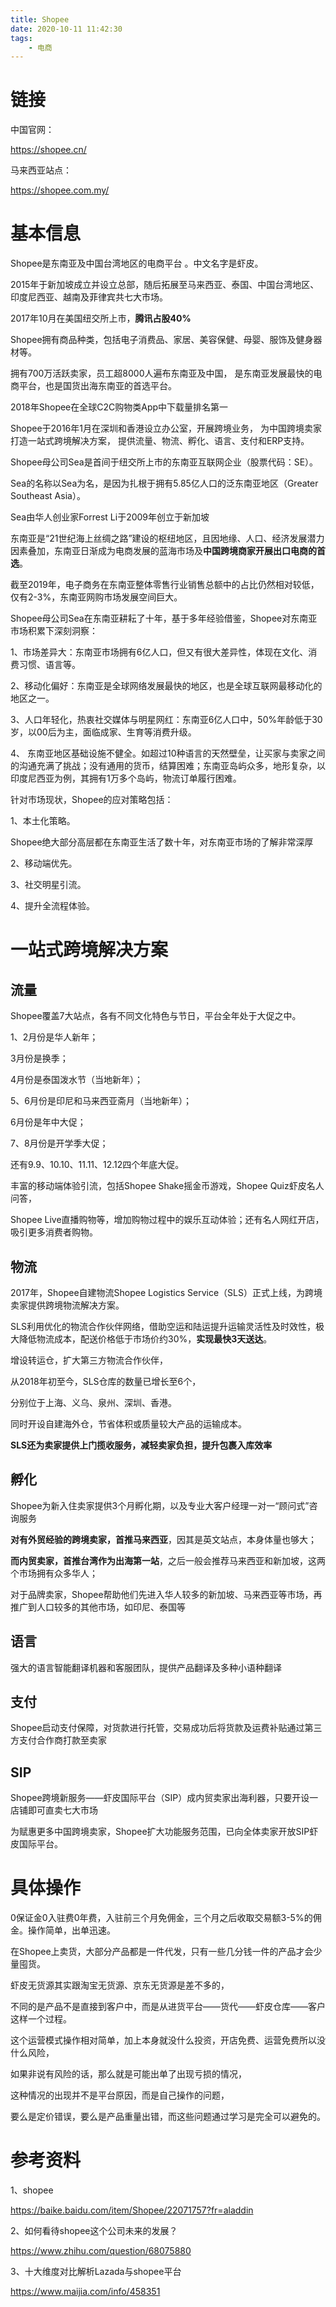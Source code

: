 ```yaml
---
title: Shopee
date: 2020-10-11 11:42:30
tags:
	- 电商
---
```


# 链接

中国官网：

https://shopee.cn/

马来西亚站点：

https://shopee.com.my/

# 基本信息

Shopee是东南亚及中国台湾地区的电商平台 。中文名字是虾皮。

2015年于新加坡成立并设立总部，随后拓展至马来西亚、泰国、中国台湾地区、印度尼西亚、越南及菲律宾共七大市场。

2017年10月在美国纽交所上市，**腾讯占股40%** 

Shopee拥有商品种类，包括电子消费品、家居、美容保健、母婴、服饰及健身器材等。 

拥有700万活跃卖家，员工超8000人遍布东南亚及中国， 是东南亚发展最快的电商平台，也是国货出海东南亚的首选平台。

2018年Shopee在全球C2C购物类App中下载量排名第一

Shopee于2016年1月在深圳和香港设立办公室，开展跨境业务， 为中国跨境卖家打造一站式跨境解决方案， 提供流量、物流、孵化、语言、支付和ERP支持。

Shopee母公司Sea是首间于纽交所上市的东南亚互联网企业（股票代码：SE）。

Sea的名称以Sea为名，是因为扎根于拥有5.85亿人口的泛东南亚地区（Greater Southeast Asia）。

Sea由华人创业家Forrest Li于2009年创立于新加坡



东南亚是“21世纪海上丝绸之路”建设的枢纽地区，且因地缘、人口、经济发展潜力因素叠加，东南亚日渐成为电商发展的蓝海市场及**中国跨境商家开展出口电商的首选**。

截至2019年，电子商务在东南亚整体零售行业销售总额中的占比仍然相对较低，仅有2-3%，东南亚网购市场发展空间巨大。

Shopee母公司Sea在东南亚耕耘了十年，基于多年经验借鉴，Shopee对东南亚市场积累下深刻洞察：

1、市场差异大：东南亚市场拥有6亿人口，但又有很大差异性，体现在文化、消费习惯、语言等。

2、移动化偏好：东南亚是全球网络发展最快的地区，也是全球互联网最移动化的地区之一。

3、人口年轻化，热衷社交媒体与明星网红：东南亚6亿人口中，50%年龄低于30岁，以00后为主，面临成家、生育等消费升级。

4、 东南亚地区基础设施不健全。如超过10种语言的天然壁垒，让买家与卖家之间的沟通充满了挑战；没有通用的货币，结算困难；东南亚岛屿众多，地形复杂，以印度尼西亚为例，其拥有1万多个岛屿，物流订单履行困难。



针对市场现状，Shopee的应对策略包括：

1、本土化策略。

Shopee绝大部分高层都在东南亚生活了数十年，对东南亚市场的了解非常深厚

2、移动端优先。

3、社交明星引流。

4、提升全流程体验。



# 一站式跨境解决方案

## 流量

Shopee覆盖7大站点，各有不同文化特色与节日，平台全年处于大促之中。

1、2月份是华人新年；

3月份是换季；

4月份是泰国泼水节（当地新年）；

5、6月份是印尼和马来西亚斋月（当地新年）；

6月份是年中大促；

7、8月份是开学季大促；

还有9.9、10.10、11.11、12.12四个年底大促。

丰富的移动端体验引流，包括Shopee Shake摇金币游戏，Shopee Quiz虾皮名人问答，

Shopee Live直播购物等，增加购物过程中的娱乐互动体验；还有名人网红开店，吸引更多消费者购物。

## 物流

2017年，Shopee自建物流Shopee Logistics Service（SLS）正式上线，为跨境卖家提供跨境物流解决方案。

SLS利用优化的物流合作伙伴网络，借助空运和陆运提升运输灵活性及时效性，极大降低物流成本，配送价格低于市场价约30%，**实现最快3天送达**。

增设转运仓，扩大第三方物流合作伙伴，  

从2018年初至今，SLS仓库的数量已增长至6个，

分别位于上海、义乌、泉州、深圳、香港。

同时开设自建海外仓，节省体积或质量较大产品的运输成本。

**SLS还为卖家提供上门揽收服务，减轻卖家负担，提升包裹入库效率**

## 孵化

Shopee为新入住卖家提供3个月孵化期，以及专业大客户经理一对一“顾问式”咨询服务

**对有外贸经验的跨境卖家，首推马来西亚**，因其是英文站点，本身体量也够大；

**而内贸卖家，首推台湾作为出海第一站**，之后一般会推荐马来西亚和新加坡，这两个市场拥有众多华人；

对于品牌卖家，Shopee帮助他们先进入华人较多的新加坡、马来西亚等市场，再推广到人口较多的其他市场，如印尼、泰国等

## 语言

强大的语言智能翻译机器和客服团队，提供产品翻译及多种小语种翻译

## 支付

Shopee启动支付保障，对货款进行托管，交易成功后将货款及运费补贴通过第三方支付合作商打款至卖家

## SIP

Shopee跨境新服务——虾皮国际平台（SIP）成内贸卖家出海利器，只要开设一店铺即可直卖七大市场 

为赋惠更多中国跨境卖家，Shopee扩大功能服务范围，已向全体卖家开放SIP虾皮国际平台。



# 具体操作

0保证金0入驻费0年费，入驻前三个月免佣金，三个月之后收取交易额3-5%的佣金。操作简单，出单迅速。



在Shopee上卖货，大部分产品都是一件代发，只有一些几分钱一件的产品才会少量囤货。

虾皮无货源其实跟淘宝无货源、京东无货源是差不多的，

不同的是产品不是直接到客户中，而是从进货平台——货代——虾皮仓库——客户这样一个过程。

这个运营模式操作相对简单，加上本身就没什么投资，开店免费、运营免费所以没什么风险，

如果非说有风险的话，那么就是可能出单了出现亏损的情况，

这种情况的出现并不是平台原因，而是自己操作的问题，

要么是定价错误，要么是产品重量出错，而这些问题通过学习是完全可以避免的。





# 参考资料

1、shopee

https://baike.baidu.com/item/Shopee/22071757?fr=aladdin

2、如何看待shopee这个公司未来的发展？

https://www.zhihu.com/question/68075880

3、十大维度对比解析Lazada与shopee平台

https://www.maijia.com/info/458351
